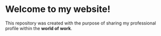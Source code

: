 # Welcome to my website!

This repository was created with the purpose of sharing my professional profile within the **world of work**.
